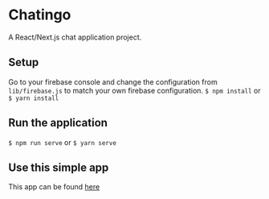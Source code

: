# Chatingo
A React/Next.js chat application project.

## Setup
Go to your firebase console and change the configuration from `lib/firebase.js` to match your own firebase configuration.
`$ npm install` or `$ yarn install`

## Run the application
`$ npm run serve` or `$ yarn serve`

## Use this simple app
This app can be found [here](https://react-chatingo.herokuapp.com/)
